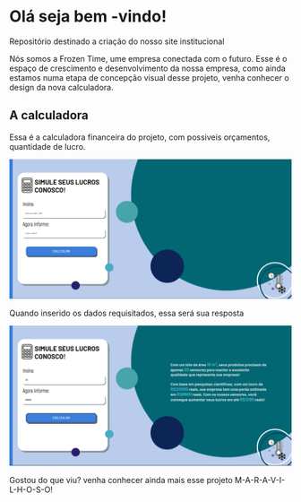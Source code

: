# Olá seja bem -vindo!
Repositório destinado a criação do nosso site institucional

<p> Nós somos a Frozen Time, ume empresa conectada com o futuro. Esse é o espaço de crescimento e desenvolvimento da nossa empresa, 
como ainda estamos numa etapa de concepção visual desse projeto, venha conhecer o design da nova calculadora.</p>

##  A calculadora
<p>Essa é a calculadora financeira do projeto, com possiveis orçamentos, quantidade de lucro. </p>
<img src="img/thumbnail_image.png" alt="">
<p>Quando inserido os dados requisitados, essa será sua resposta </p> 
<img src="img/comDados.png" alt="">
<p>Gostou do que viu? venha conhecer ainda mais esse projeto M-A-R-A-V-I-L-H-O-S-O!</p> 
